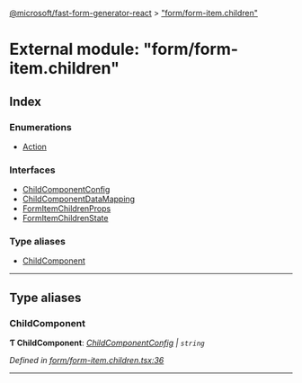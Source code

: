 [@microsoft/fast-form-generator-react](../README.md) > ["form/form-item.children"](../modules/_form_form_item_children_.md)

# External module: "form/form-item.children"

## Index

### Enumerations

* [Action](../enums/_form_form_item_children_.action.md)

### Interfaces

* [ChildComponentConfig](../interfaces/_form_form_item_children_.childcomponentconfig.md)
* [ChildComponentDataMapping](../interfaces/_form_form_item_children_.childcomponentdatamapping.md)
* [FormItemChildrenProps](../interfaces/_form_form_item_children_.formitemchildrenprops.md)
* [FormItemChildrenState](../interfaces/_form_form_item_children_.formitemchildrenstate.md)

### Type aliases

* [ChildComponent](_form_form_item_children_.md#childcomponent)

---

## Type aliases

<a id="childcomponent"></a>

###  ChildComponent

**Ƭ ChildComponent**: *[ChildComponentConfig](../interfaces/_form_form_item_children_.childcomponentconfig.md) \| `string`*

*Defined in [form/form-item.children.tsx:36](https://github.com/Microsoft/fast-dna/blob/164dd3ca/packages/fast-form-generator-react/src/form/form-item.children.tsx#L36)*

___

